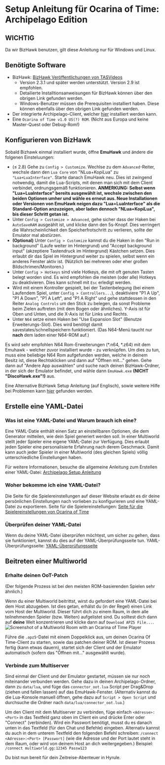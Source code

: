 # Setup Anleitung für Ocarina of Time: Archipelago Edition

## WICHTIG

Da wir BizHawk benutzen, gilt diese Anleitung nur für Windows und Linux.

## Benötigte Software

- BizHawk: [BizHawk Veröffentlichungen von TASVideos](https://tasvideos.org/BizHawk/ReleaseHistory)
  - Version 2.3.1 und später werden unterstützt. Version 2.9 ist empfohlen.
  - Detailierte Installtionsanweisungen für BizHawk können über den obrigen Link gefunden werden.
  - Windows-Benutzer müssen die Prerequisiten installiert haben. Diese können ebenfalls über
    den obrigen Link gefunden werden.
- Der integrierte Archipelago-Client, welcher [hier](https://github.com/MultiworldGG/MultiworldGG/releases) installiert
  werden kann.
- Eine `Ocarina of Time v1.0 US(?) ROM`. (Nicht aus Europa und keine Master-Quest oder Debug-Rom!)

## Konfigurieren von BizHawk

Sobald Bizhawk einmal installiert wurde, öffne **EmuHawk** und ändere die folgenen Einsteluungen:

- (≤ 2.8) Gehe zu `Config > Customize`. Wechlse zu dem `Advanced`-Reiter, wechsle dann den `Lua Core` von "NLua+KopiLua" zu
  `"Lua+LuaInterface"`. Starte danach EmuHawk neu. Dies ist zwingend notwendig, damit die Lua-Scripts, mit denen man sich mit dem Client verbindet, ordnungsgemäß funktionieren.
  **ANMERKUNG: Selbst wenn "Lua+LuaInterface" bereits ausgewählt ist, wechsle zwischen den beiden Optionen umher und**
  **wähle es erneut aus. Neue Installationen oder Versionen von EmuHawk neigen dazu "Lua+LuaInterface" als die**
  **Standard-Option anzuzeigen, aber laden dennoch "NLua+KopiLua", bis dieser Schritt getan ist.**
- Unter `Config > Customize > Advanced`, gehe sicher dass der Haken bei `AutoSaveRAM` ausgeählt ist, und klicke dann
  den 5s-Knopf. Dies verringert die Wahrscheinlichkeit den Speicherfrotschritt zu verlieren, sollte der Emulator mal
  abstürzen.
- **(Optional)** Unter `Config > Customize` kannst du die Haken in den "Run in background"
  (Laufe weiter im Hintergrund) und "Accept background input" (akzeptiere Tastendruck im Hintergrund) Kästchen setzen.
  Dies erlaubt dir das Spiel im Hintergrund weiter zu spielen, selbst wenn ein anderes Fenster aktiv ist. (Nützlich bei
  mehreren oder eher großen Bildschrimen/Monitoren.)
- Unter `Config > Hotkeys` sind viele Hotkeys, die mit oft genuten Tasten belegt worden sind. Es wird empfohlen die
  meisten (oder alle) Hotkeys zu deaktivieren. Dies kann schnell mit `Esc` erledigt werden.
- Wird mit einem Kontroller gespielt, bei der Tastenbelegung (bei einem Laufendem Spiel, unter
  `Config > Controllers...`), deaktiviere "P1 A Up", "P1 A Down", "P1 A Left", and "P1 A Right" und gehe stattdessen in
  den Reiter `Analog Controls` um den Stick zu belegen, da sonst Probleme beim Zielen auftreten (mit dem Bogen oder
  ähnliches). Y-Axis ist für Oben und Unten, und die X-Axis ist für Links und Rechts.
- Unter `N64` setze einen Haken bei "Use Expansion Slot" (Benutze Erweiterungs-Slot). Dies wird benötigt damit
  savestates/schnellspeichern funktioniert. (Das N64-Menü taucht nur **nach** dem laden einer N64-ROM auf.)

Es wird sehr empfohlen N64 Rom-Erweiterungen (\*.n64, \*.z64) mit dem Emuhawk - welcher zuvor installiert wurde - zu
verknüpfen.
Um dies zu tun, muss eine beliebige N64 Rom aufgefunden werden, welche in deinem Besitz ist, diese Rechtsklicken und
dann auf "Öffnen mit..." gehen. Gehe dann auf "Andere App auswählen" und suche nach deinen BizHawk-Ordner, in der
sich der Emulator befindet, und wähle dann `EmuHawk.exe` **(NICHT "DiscoHawk.exe"!)** aus.

Eine Alternative BizHawk Setup Anleitung (auf Englisch), sowie weitere Hilfe bei Problemen kann
[hier](https://wiki.ootrandomizer.com/index.php?title=Bizhawk) gefunden werden.

## Erstelle eine YAML-Datei

### Was ist eine YAML-Datei und Warum brauch ich eine?

Eine YAML-Datie enthält einen Satz an einstellbaren Optionen, die dem Generator mitteilen, wie
dein Spiel generiert werden soll. In einer Multiworld stellt jeder Spieler eine eigene YAML-Datei zur Verfügung. Dies
erlaubt jeden Spieler eine personalisierte Erfahrung nach derem Geschmack. Damit kann auch jeder Spieler in einer
Multiworld (des gleichen Spiels) völlig unterschiedliche Einstellungen haben.

Für weitere Informationen, besuche die allgemeine Anleitung zum Erstellen einer
YAML-Datei: [Archipelago Setup Anleitung](/tutorial/Archipelago/setup/en)

### Woher bekomme ich eine YAML-Datei?

Die Seite für die Spielereinstellungen auf dieser Website erlaubt es dir deine persönlichen Einstellungen nach
vorlieben zu konfigurieren und eine YAML-Datei zu exportieren.
Seite für die Spielereinstellungen:
[Seite für die Spielereinstellungen von Ocarina of Time](/games/Ocarina%20of%20Time/player-options)

### Überprüfen deiner YAML-Datei

Wenn du deine YAML-Datei überprüfen möchtest, um sicher zu gehen, dass sie funktioniert, kannst du dies auf der
YAML-Überprüfungsseite tun.
YAML-Überprüfungsseite: [YAML-Überprüfungsseite](/check)

## Beitreten einer Multiworld

### Erhalte deinen OoT-Patch

(Der folgende Prozess ist bei den meisten ROM-basierenden Spielen sehr ähnlich.)

Wenn du einer Multiworld beitrittst, wirst du gefordert eine YAML-Datei bei dem Host abzugeben. Ist dies getan,
erhälst du (in der Regel) einen Link vom Host der Multiworld. Dieser führt dich zu einem Raum, in dem alle
teilnehmenden Spieler (bzw. Welten) aufgelistet sind. Du solltest dich dann auf **deine** Welt konzentrieren
und klicke dann auf `Download APZ5 File...`.
![Screenshot of a Multiworld Room with an Ocarina of Time Player](/static/generated/docs/Ocarina%20of%20Time/MultiWorld-room_oot.png)

Führe die `.apz5`-Datei mit einem Doppelklick aus, um deinen Ocarina Of Time-Client zu starten, sowie das patchen
deiner ROM. Ist dieser Prozess fertig (kann etwas dauern), startet sich der Client und der Emulator automatisch
(sofern das "Öffnen mit..." ausgewählt wurde).

### Verbinde zum Multiserver

Sind einmal der Client und der Emulator gestartet, müssen sie nur noch miteinander verbunden werden. Gehe dazu in
deinen Archipelago-Ordner, dann zu `data/lua`, und füge das `connector_oot.lua` Script per Drag&Drop (ziehen und
fallen lassen) auf das EmuHawk-Fenster. (Alternativ kannst du die Lua-Konsole manuell öffnen, gehe dazu auf
`Script > Open Script` und durchsuche die Ordner nach `data/lua/connector_oot.lua`.)

Um den Client mit dem Multiserver zu verbinden, füge einfach `<Adresse>:<Port>` in das Textfeld ganz oben im
Client ein und drücke Enter oder "Connect" (verbinden). Wird ein Passwort benötigt, musst du es danach unten in das
Textfeld (für den Chat und Befehle) eingeben.
Alternativ kannst du auch in dem unterem Textfeld den folgenden Befehl schreiben:
`/connect <Adresse>:<Port> [Passwort]` (wie die Adresse und der Port lautet steht in dem Raum, oder wird von deinem
Host an dich weitergegeben.)
Beispiel: `/connect multiworld.gg:12345 Passw123`

Du bist nun bereit für dein Zeitreise-Abenteuer in Hyrule.
